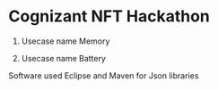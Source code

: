 # Cognizant NFT Hackathon

1. Usecase name Memory

2. Usecase name Battery  

Software used
  Eclipse and
  Maven for Json libraries
